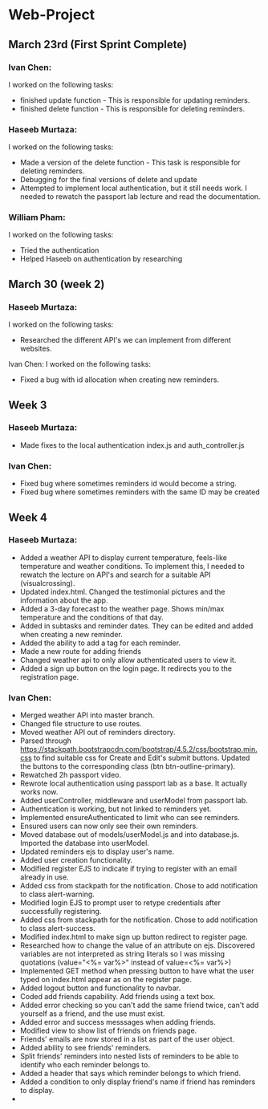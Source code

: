 # Web-Project

## March 23rd (First Sprint Complete)

### Ivan Chen:
I worked on the following tasks:
- finished update function - This is responsible for updating reminders.
- finished delete function - This is responsible for deleting reminders.

### Haseeb Murtaza:
I worked on the following tasks:
- Made a version of the delete function - This task is responsible for deleting reminders.
- Debugging for the final versions of delete and update
- Attempted to implement local authentication, but it still needs work. I needed to rewatch the passport lab lecture and read the documentation.

### William Pham:
I worked on the following tasks:
- Tried the authentication
- Helped Haseeb on authentication by researching

## March 30 (week 2)

### Haseeb Murtaza:
I worked on the following tasks:
- Researched the different API's we can implement from different websites.

Ivan Chen:
I worked on the following tasks:
- Fixed a bug with id allocation when creating new reminders.

## Week 3

### Haseeb Murtaza:
- Made fixes to the local authentication index.js and auth_controller.js 

### Ivan Chen:
- Fixed bug where sometimes reminders id would become a string.
- Fixed bug where sometimes reminders with the same ID may be created

## Week 4

### Haseeb Murtaza: 
- Added a weather API to display current temperature, feels-like temperature and weather conditions. To implement this, I needed to rewatch the lecture on API's and search for a suitable API (visualcrossing).
- Updated index.html. Changed the testimonial pictures and the information about the app.
- Added a 3-day forecast to the weather page. Shows min/max temperature and the conditions of that day.
- Added in subtasks and reminder dates. They can be edited and added when creating a new reminder.
- Added the ability to add a tag for each reminder.
- Made a new route for adding friends
- Changed weather api to only allow authenticated users to view it.
- Added a sign up button on the login page. It redirects you to the registration page.

### Ivan Chen:
- Merged weather API into master branch.
- Changed file structure to use routes.
- Moved weather API out of reminders directory.
- Parsed through https://stackpath.bootstrapcdn.com/bootstrap/4.5.2/css/bootstrap.min.css to find suitable css for Create and Edit's submit buttons. Updated the buttons to the corresponding class (btn btn-outline-primary).
- Rewatched 2h passport video.
- Rewrote local authentication using passport lab as a base. It actually works now.
- Added userController, middleware and userModel from passport lab.
- Authentication is working, but not linked to reminders yet.
- Implemented ensureAuthenticated to limit who can see reminders.
- Ensured users can now only see their own reminders.
- Moved database out of models/userModel.js and into database.js. Imported the database into userModel.
- Updated reminders ejs to display user's name.
- Added user creation functionality.
- Modified register EJS to indicate if trying to register with an email already in use.
- Added css from stackpath for the notification. Chose to add notification to class alert-warning.
- Modified login EJS to prompt user to retype credentials after successfully registering.
- Added css from stackpath for the notification. Chose to add notification to class alert-success.
- Modified index.html to make sign up button redirect to register page.
- Researched how to change the value of an attribute on ejs. Discovered variables are not interpreted as string literals so I was missing quotations (value="<%= var%>" instead of value=<%= var%>)
- Implemented GET method when pressing button to have what the user typed on index.html appear as on the register page.
- Added logout button and functionality to navbar.
- Coded add friends capability. Add friends using a text box.
- Added error checking so you can't add the same friend twice, can't add yourself as a friend, and the use must exist.
- Added error and success messsages when adding friends.
- Modified view to show list of friends on friends page.
- Friends' emails are now stored in a list as part of the user object.
- Added ability to see friends' reminders.
- Split friends' reminders into nested lists of reminders to be able to identify who each reminder belongs to.
- Added a header that says which reminder belongs to which friend.
- Added a condition to only display friend's name if friend has reminders to display.
- 
